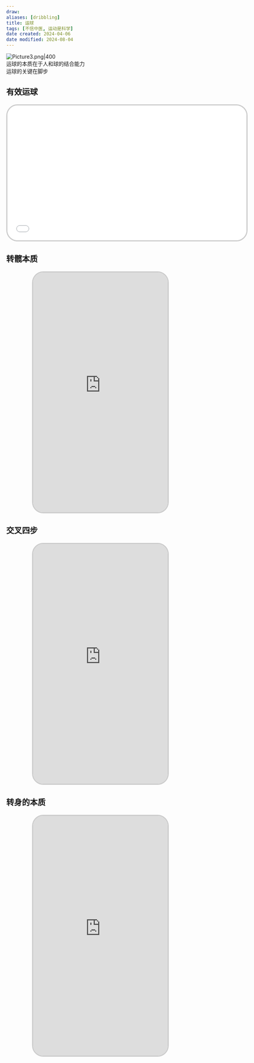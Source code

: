 ```yaml
---
draw:
aliases: [dribbling]
title: 运球
tags: [不信中医, 运动是科学]
date created: 2024-04-06
date modified: 2024-08-04
---
```


![Picture3.png|400](https://imagehosting4picgo.oss-cn-beijing.aliyuncs.com/imagehosting/fix-dir%2Fliuyishou%2Ftmp%2F2024%2F04%2F07%2F19-20-24-7010c54af47ebbb3f0f2045da88ae0ea-Picture3-fd0998.png?x-oss-process=image/resize,l_400)  
运球的本质在于人和球的结合能力  
运球的关键在脚步

<!-- more -->

## 有效运球

<iframe src="//player.bilibili.com/player.html?aid=1452632888&bvid=BV1gq421w7DD&cid=1491169250&p=1" scrolling="no" border="0" frameborder="no" framespacing="0" allowfullscreen="true" style="border-radius: 30px; overflow: hidden; border: 3px solid #ccc; width: 640px; height: 360px; display: block; margin: 20px auto; aspect-ratio: 16 / 9;" ></iframe>

## 转髋本质

<iframe src="https://imagehosting4picgo.oss-cn-beijing.aliyuncs.com/imagehosting/477_1712389648.mp4" allowfullscreen="true" style="border-radius: 30px; overflow: hidden; border: 3px solid #ccc; width: 360px; height: 640px; display: block; margin: 20px auto; aspect-ratio: 9 / 16;" frameborder="0"></iframe>

## 交叉四步

<iframe src="https://imagehosting4picgo.oss-cn-beijing.aliyuncs.com/imagehosting/fix-dir%2F9e20f478899dc29eb19741386f9343c8%2FVideo%2F2024%2F04%2F07%2F19-12-34-cca1a4e96e4b7a97a2a338bb105479a4-478_1712390127-c26f42.mp4" allowfullscreen="true" style="border-radius: 30px; overflow: hidden; border: 3px solid #ccc; width: 360px; height: 640px; display: block; margin: 20px auto; aspect-ratio: 9 / 16;" frameborder="0"></iframe>

## 转身的本质

<iframe src="https://imagehosting4picgo.oss-cn-beijing.aliyuncs.com/imagehosting/fix-dir%2F9e20f478899dc29eb19741386f9343c8%2FVideo%2F2024%2F04%2F16%2F01-14-44-b8b6f63c4fa1f739678528b1af2ac7e0-503_1713114671-244139.mp4" allowfullscreen="true" style="border-radius: 30px; overflow: hidden; border: 3px solid #ccc; width: 360px; height: 640px; display: block; margin: 20px auto; aspect-ratio: 9 / 16;" frameborder="0"></iframe>
